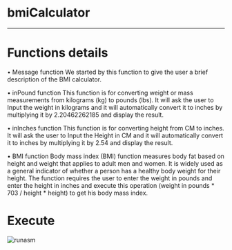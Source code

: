 # bmiCalculator
***************************************************************************************************************************************************
# Functions details
•	Message function
We started by this function to give the user a brief description of the BMI calculator.

•	inPound function
This function is for converting weight or mass measurements from kilograms (kg) to pounds (lbs). It will ask the user to Input the weight in kilograms and it will automatically convert it to inches by multiplying it by 2.20462262185 and display the result.

•	inInches function
This function is for converting height from CM to inches. It will ask the user to Input the Height in CM and it will automatically convert it to inches by multiplying it by 2.54 and display the result.

•	BMI function
Body mass index (BMI) function measures body fat based on height and weight that applies to adult men and women. It is widely used as a general indicator of whether a person has a healthy body weight for their height. The function requires the user to enter the weight in pounds and enter the height in inches and execute this operation (weight in pounds * 703 / height * height) to get his body mass index.

# Execute
![runasm](https://user-images.githubusercontent.com/106381596/225745049-b8189dac-11f2-45a2-993b-bb9b8d765118.jpg)
